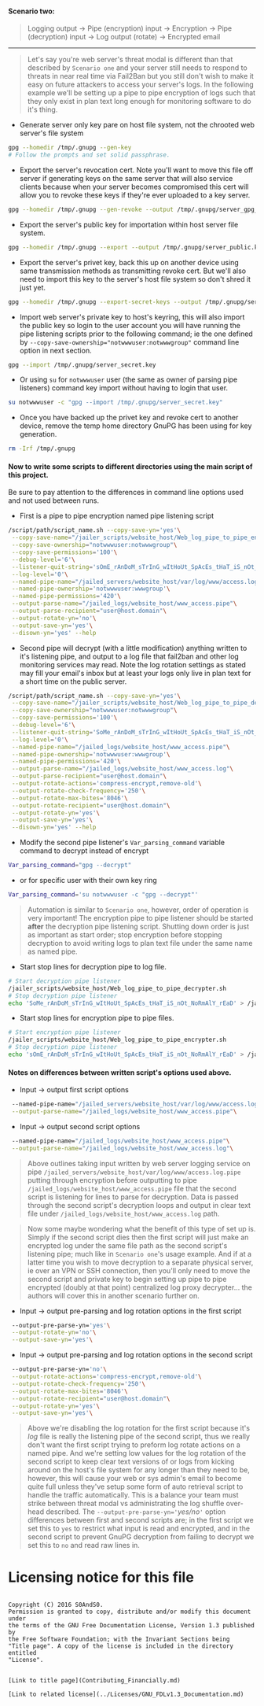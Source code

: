 #### Scenario two:

 > Logging output -> Pipe (encryption) input -> Encryption -> Pipe (decryption) input -> Log output (rotate) -> Encrypted email

-----

> Let's say you're web server's threat modal is different than that described by `Scenario one` and your server still needs to respond to threats in near real time via Fail2Ban but you still don't wish to make it easy on future attackers to access your server's logs. In the following example we'll be setting up a pipe to pipe encryption of logs such that they only exist in plan text long enough for monitoring software to do it's thing.

 - Generate server only key pare on host file system, not the chrooted web server's file system

```bash
gpg --homedir /tmp/.gnupg --gen-key
# Follow the prompts and set solid passphrase.
```

 - Export the server's revocation cert. Note you'll want to move this file off server if generating keys on the same server that will also service clients because when your server becomes compromised this cert will allow you to revoke these keys if they're ever uploaded to a key server.

```bash
gpg --homedir /tmp/.gnupg --gen-revoke --output /tmp/.gnupg/server_gpg_revoke.asci
```

 - Export the server's public key for importation within host server file system.

```bash
gpg --homedir /tmp/.gnupg --export --output /tmp/.gnupg/server_public.key
```

 - Export the server's privet key, back this up on another device using same transmission methods as transmitting revoke cert. But we'll also need to import this key to the server's host file system so don't shred it just yet.

```bash
gpg --homedir /tmp/.gnupg --export-secret-keys --output /tmp/.gnupg/server_secret.key
```

 - Import web server's private key to host's keyring, this will also import the public key so login to the user account you will have running the pipe listening scripts prior to the following command; ie the one defined by `--copy-save-ownership="notwwwuser:notwwwgroup"` command line option in next section.

```bash
gpg --import /tmp/.gnupg/server_secret.key
```

 - Or using `su` for `notwwwuser` user (the same as owner of parsing pipe listeners) command key import without having to login that user.

```bash
su notwwwuser -c "gpg --import /tmp/.gnupg/server_secret.key"
```

 - Once you have backed up the privet key and revoke cert to another device, remove the temp home directory GnuPG has been using for key generation.

```bash
rm -Irf /tmp/.gnupg
```

#### Now to write some scripts to different directories using the main script of this project.

Be sure to pay attention to the differences in command line options used and not used between runs.

 - First is a pipe to pipe encryption named pipe listening script

```bash
/script/path/script_name.sh --copy-save-yn='yes'\
 --copy-save-name="/jailer_scripts/website_host/Web_log_pipe_to_pipe_encrypter.sh"\
 --copy-save-ownership="notwwwuser:notwwwgroup"\
 --copy-save-permissions='100'\
 --debug-level='6'\
 --listener-quit-string='sOmE_rAnDoM_sTrInG_wItHoUt_SpAcEs_tHaT_iS_nOt_NoRmAlY_rEaD'\
 --log-level='0'\
 --named-pipe-name="/jailed_servers/website_host/var/log/www/access.log.pipe"\
 --named-pipe-ownership='notwwwuser:wwwgroup'\
 --named-pipe-permissions='420'\
 --output-parse-name="/jailed_logs/website_host/www_access.pipe"\
 --output-parse-recipient="user@host.domain"\
 --output-rotate-yn='no'\
 --output-save-yn='yes'\
 --disown-yn='yes' --help
```

 - Second pipe will decrypt (with a little modification) anything written to it's listening pipe, and output to a log file that fail2ban and other log monitoring services may read. Note the log rotation settings as stated may fill your email's inbox but at least your logs only live in plan text for a short time on the public server.

```bash
/script/path/script_name.sh --copy-save-yn='yes'\
 --copy-save-name="/jailer_scripts/website_host/Web_log_pipe_to_pipe_decrypter.sh"\
 --copy-save-ownership="notwwwuser:notwwwgroup"\
 --copy-save-permissions='100'\
 --debug-level='6'\
 --listener-quit-string='SoMe_rAnDoM_sTrInG_wItHoUt_SpAcEs_tHaT_iS_nOt_NoRmAlY_rEaD'\
 --log-level='0'\
 --named-pipe-name="/jailed_logs/website_host/www_access.pipe"\
 --named-pipe-ownership='notwwwuser:wwwgroup'\
 --named-pipe-permissions='420'\
 --output-parse-name="/jailed_logs/website_host/www_access.log"\
 --output-parse-recipient="user@host.domain"\
 --output-rotate-actions='compress-encrypt,remove-old'\
 --output-rotate-check-frequency='250'\
 --output-rotate-max-bites='8046'\
 --output-rotate-recipient="user@host.domain"\
 --output-rotate-yn='yes'\
 --output-save-yn='yes'\
 --disown-yn='yes' --help
```

 - Modify the second pipe listener's `Var_parsing_command` variable command to decrypt instead of encrypt

```bash
Var_parsing_command="gpg --decrypt"
```

 - or for specific user with their own key ring

```bash
Var_parsing_command='su notwwwuser -c "gpg --decrypt"'
```

 > Automation is similar to `Scenario one`, however, order of operation is very important! The encryption pipe to pipe listener should be started **after** the decryption pipe listening script. Shutting down order is just as important as start order; stop encryption before stopping decryption to avoid writing logs to plan text file under the same name as named pipe.

 - Start stop lines for decryption pipe to log file.

```bash
# Start decryption pipe listener
/jailer_scripts/website_host/Web_log_pipe_to_pipe_decrypter.sh
# Stop decryption pipe listener
echo 'SoMe_rAnDoM_sTrInG_wItHoUt_SpAcEs_tHaT_iS_nOt_NoRmAlY_rEaD' > /jailed_logs/website_host/www_access.pipe
```

 - Start stop lines for encryption pipe to pipe files.

```bash
# Start encryption pipe listener
/jailer_scripts/website_host/Web_log_pipe_to_pipe_encrypter.sh
# Stop decryption pipe listener
echo 'sOmE_rAnDoM_sTrInG_wItHoUt_SpAcEs_tHaT_iS_nOt_NoRmAlY_rEaD' > /jailed_servers/website_host/var/log/www/access.log.pipe
```

#### Notes on differences between written script's options used above.

 - Input -> output first script options

```bash
 --named-pipe-name="/jailed_servers/website_host/var/log/www/access.log.pipe"\
 --output-parse-name="/jailed_logs/website_host/www_access.pipe"\
```

 - Input -> output second script options

```bash
 --named-pipe-name="/jailed_logs/website_host/www_access.pipe"\
 --output-parse-name="/jailed_logs/website_host/www_access.log"\
```

 > Above outlines taking input written by web server logging service on pipe `/jailed_servers/website_host/var/log/www/access.log.pipe` putting through encryption before outputting to pipe `/jailed_logs/website_host/www_access.pipe` file that the second script is listening for lines to parse for decryption. Data is passed through the second script's decryption loops and output in clear text file under `/jailed_logs/website_host/www_access.log` path.

 > Now some maybe wondering what the benefit of this type of set up is. Simply if the second script dies then the first script will just make an encrypted log under the same file path as the second script's listening pipe; much like in `Scenario one`'s usage example. And if at a latter time you wish to move decryption to a separate physical server, ie over an VPN or SSH connection, then you'll only need to move the second script and private key to begin setting up pipe to pipe encrypted (doubly at that point) centralized log proxy decrypter... the authors will cover this in another scenario further on.

 - Input -> output pre-parsing and log rotation options in the first script

```bash
 --output-pre-parse-yn='yes'\
 --output-rotate-yn='no'\
 --output-save-yn='yes'\
```

 - Input -> output pre-parsing and log rotation options in the second script

```bash
 --output-pre-parse-yn='no'\
 --output-rotate-actions='compress-encrypt,remove-old'\
 --output-rotate-check-frequency='250'\
 --output-rotate-max-bites='8046'\
 --output-rotate-recipient="user@host.domain"\
 --output-rotate-yn='yes'\
 --output-save-yn='yes'\
```

 > Above we're disabling the log rotation for the first script because it's *log* file is really the listening pipe of the second script, thus we really don't want the first script trying to preform log rotate actions on a named pipe. And we're setting low values for the log rotation of the second script to keep clear text versions of or logs from kicking around on the host's file system for any longer than they need to be, however, this will cause your web or sys admin's email to become quite full unless they've setup some form of auto retrieval script to handle the traffic automatically. This is a balance your team must strike between threat modal vs administrating the log shuffle over-head described. The `--output-pre-parse-yn='`*yes/no*`'` option differences between first and second scripts are; in the first script we set this to `yes` to restrict what input is read and encrypted, and in the second script to prevent GnuPG decryption from failing to decrypt we set this to `no` and read raw lines in.

# Licensing notice for this file

 > ```
    Copyright (C) 2016 S0AndS0.
    Permission is granted to copy, distribute and/or modify this document under
    the terms of the GNU Free Documentation License, Version 1.3 published by
    the Free Software Foundation; with the Invariant Sections being
    "Title page". A copy of the license is included in the directory entitled
    "License".
```

[Link to title page](Contributing_Financially.md)

[Link to related license](../Licenses/GNU_FDLv1.3_Documentation.md)

